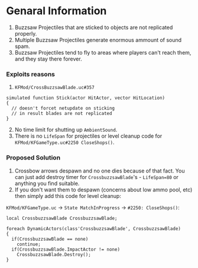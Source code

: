# Genaral Information
1. Buzzsaw Projectiles that are sticked to objects are not replicated properly.
2. Multiple Buzzsaw Projectiles generate enormous ammount of sound spam.
3. Buzzsaw Projectiles tend to fly to areas where players can't reach them, and they stay there forever.

### Exploits reasons

1. `KFMod/CrossBuzzsawBlade.uc#357`
```unrealscript
simulated function Stick(actor HitActor, vector HitLocation)
{
  // doesn't forcet netupdate on sticking
  // in result blades are not replicated
}
```
2. No time limit for shutting up `AmbientSound`.
3. There is no `LifeSpan` for projectiles or level cleanup code for `KFMod/KFGameType.uc#2250 CloseShops()`.

### Proposed Solution
1. Crossbow arrows despawn and no one dies because of that fact. You can just add destroy timer for `CrossbuzzsawBlade`'s - `LifeSpan=80` or anything you find suitable.
2. If you don't want them to despawn (concerns about low ammo pool, etc) then simply add this code for level cleanup:

`KFMod/KFGameType.uc` -> `State MatchInProgress` -> `#2250: CloseShops()`:
```unrealscript
local CrossbuzzsawBlade CrossbuzzsawBlade;

foreach DynamicActors(class'CrossbuzzsawBlade', CrossbuzzsawBlade)
{
  if(CrossbuzzsawBlade == none)
    continue;
  if(CrossbuzzsawBlade.ImpactActor != none)
    CrossbuzzsawBlade.Destroy();
}
```
#
